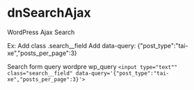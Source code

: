 ﻿# dnSearchAjax
WordPress Ajax Search

Ex:
Add class .search__field
Add data-query: {"post_type":"tai-xe","posts_per_page":3}

Search form query wordpre wp_query
`<input type="text"" class="search__field" data-query='{"post_type":"tai-xe","posts_per_page":3}'>`
